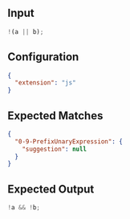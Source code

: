 
## Input
```javascript input
!(a || b);
```

## Configuration
```json configuration
{
  "extension": "js"
}
```

## Expected Matches
```json expected matches
{
  "0-9-PrefixUnaryExpression": {
    "suggestion": null
  }
}
```

## Expected Output
```javascript expected output
!a && !b;
```
